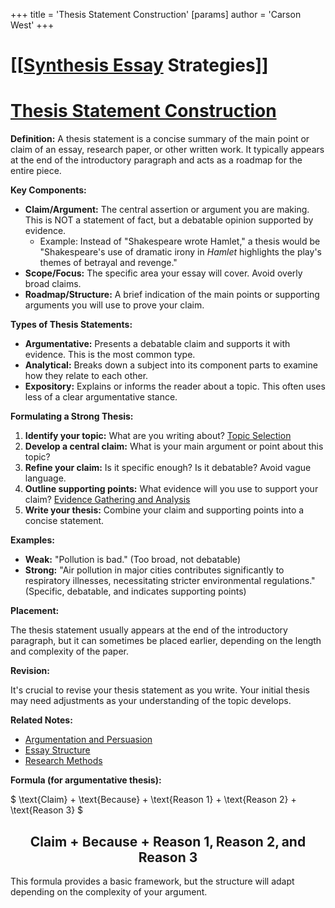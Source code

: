 +++
 title = 'Thesis Statement Construction'
[params]
	author = 'Carson West'
+++
# [[[Synthesis Essay](./../[[synthesis-essay/) Strategies]]
# [Thesis Statement Construction](./../thesis-statement-construction/)

**Definition:** A thesis statement is a concise summary of the main point or claim of an essay, research paper, or other written work.  It typically appears at the end of the introductory paragraph and acts as a roadmap for the entire piece.

**Key Components:**

* **Claim/Argument:**  The central assertion or argument you are making.  This is NOT a statement of fact, but a debatable opinion supported by evidence.
    * Example:  Instead of "Shakespeare wrote Hamlet,"  a thesis would be "Shakespeare's use of dramatic irony in *Hamlet* highlights the play's themes of betrayal and revenge."
* **Scope/Focus:** The specific area your essay will cover.  Avoid overly broad claims.
* **Roadmap/Structure:**  A brief indication of the main points or supporting arguments you will use to prove your claim.

**Types of Thesis Statements:**

* **Argumentative:** Presents a debatable claim and supports it with evidence.  This is the most common type.
* **Analytical:** Breaks down a subject into its component parts to examine how they relate to each other.
* **Expository:** Explains or informs the reader about a topic.  This often uses less of a clear argumentative stance.


**Formulating a Strong Thesis:**

1. **Identify your topic:** What are you writing about? [Topic Selection](./../topic-selection/)
2. **Develop a central claim:** What is your main argument or point about this topic?
3. **Refine your claim:** Is it specific enough? Is it debatable?  Avoid vague language.
4. **Outline supporting points:** What evidence will you use to support your claim?  [Evidence Gathering and Analysis](./../evidence-gathering-and-analysis/)
5. **Write your thesis:** Combine your claim and supporting points into a concise statement.


**Examples:**

* **Weak:**  "Pollution is bad." (Too broad, not debatable)
* **Strong:** "Air pollution in major cities contributes significantly to respiratory illnesses, necessitating stricter environmental regulations." (Specific, debatable, and indicates supporting points)


**Placement:**

The thesis statement usually appears at the end of the introductory paragraph, but it can sometimes be placed earlier, depending on the length and complexity of the paper.


**Revision:**

It's crucial to revise your thesis statement as you write.  Your initial thesis may need adjustments as your understanding of the topic develops.


**Related Notes:**

* [Argumentation and Persuasion](./../argumentation-and-persuasion/)
* [Essay Structure](./../essay-structure/)
* [Research Methods](./../research-methods/)


**Formula (for argumentative thesis):**

 $  \text{Claim} + \text{Because} + \text{Reason 1} + \text{Reason 2} + \text{Reason 3}  $ 

##  $$  \text{Claim} + \text{Because} + \text{Reason 1}, \text{Reason 2}, \text{and Reason 3}  $$  

This formula provides a basic framework, but the structure will adapt depending on the complexity of your argument.
